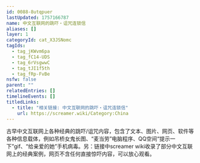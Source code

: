 ```yaml
---
id: 0088-8utqpuer
lastUpdated: 1757166787
name: 中文互联网的跳吓・诅咒连锁信
aliases: []
layer: 1
categoryId: cat_X3JSNomc
tagIds:
  - tag_jKWvm6pa
  - tag_fC14-UDS
  - tag_6rVsgwwC
  - tag_tJI1f5th
  - tag_fRp-FvBe
nsfw: false
parent: ""
relatedEntries: []
timelineEvents: []
titledLinks:
  - title: "相关链接: 中文互联网的跳吓・诅咒连锁信"
    url: https://screamer.wiki/Category:China
---
```


古早中文互联网上各种经典的跳吓/诅咒内容，包含了文本、图片、网页、软件等各种信息载体，例如吊桥女鬼长图、“麦当劳”电脑程序、QQ空间“提示一下”gif、“给亲爱的她”手机病毒。另：链接中screamer wiki收录了部分中文互联网上的经典案例，网页不含任何直接惊吓内容，可以放心观看。